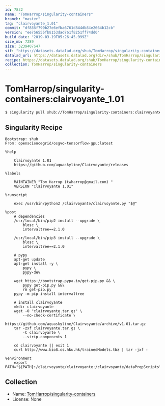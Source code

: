```yaml
---
id: 7832
name: "TomHarrop/singularity-containers"
branch: "master"
tag: "clairvoyante_1.01"
commit: "df886f799b27e6efba6761d844db84e2664b12cb"
version: "ee7b6555fb8153dad761f8251ff74dd0"
build_date: "2019-03-19T05:26:45.999Z"
size_mb: 7289
size: 3239407647
sif: "https://datasets.datalad.org/shub/TomHarrop/singularity-containers/clairvoyante_1.01/2019-03-19-df886f79-ee7b6555/ee7b6555fb8153dad761f8251ff74dd0.simg"
datalad_url: https://datasets.datalad.org?dir=/shub/TomHarrop/singularity-containers/clairvoyante_1.01/2019-03-19-df886f79-ee7b6555/
recipe: https://datasets.datalad.org/shub/TomHarrop/singularity-containers/clairvoyante_1.01/2019-03-19-df886f79-ee7b6555/Singularity
collection: TomHarrop/singularity-containers
---
```


# TomHarrop/singularity-containers:clairvoyante_1.01

```bash
$ singularity pull shub://TomHarrop/singularity-containers:clairvoyante_1.01
```

## Singularity Recipe

```singularity
Bootstrap: shub
From: opensciencegrid/osgvo-tensorflow-gpu:latest

%help

    Clairvoyante 1.01
    https://github.com/aquaskyline/Clairvoyante/releases
    
%labels

    MAINTAINER "Tom Harrop (twharrop@gmail.com) "
    VERSION "Clairvoyante 1.01"

%runscript

    exec /usr/bin/python2 /clairvoyante/clairvoyante.py "$@"

%post
    # dependencies
    /usr/local/bin/pip2 install --upgrade \
        blosc \
        intervaltree==2.1.0

    /usr/local/bin/pip3 install --upgrade \
        blosc \
        intervaltree==2.1.0

    # pypy
    apt-get update
    apt-get install -y \
        pypy \
        pypy-dev

    wget https://bootstrap.pypa.io/get-pip.py && \
        pypy get-pip.py &&\
        rm get-pip.py
    pypy -m pip install intervaltree 

    # install clairvoyante
    mkdir clairvoyante
    wget -O "clairvoyante.tar.gz" \
        --no-check-certificate \
        https://github.com/aquaskyline/Clairvoyante/archive/v1.01.tar.gz
    tar -zxf clairvoyante.tar.gz \
        -C clairvoyante \
        --strip-components 1

    cd clairvoyante || exit 1
    curl http://www.bio8.cs.hku.hk/trainedModels.tbz | tar -jxf -

%environment
    export PATH="${PATH}:/clairvoyante/clairvoyante:/clairvoyante/dataPrepScripts"
```

## Collection

 - Name: [TomHarrop/singularity-containers](https://github.com/TomHarrop/singularity-containers)
 - License: None

